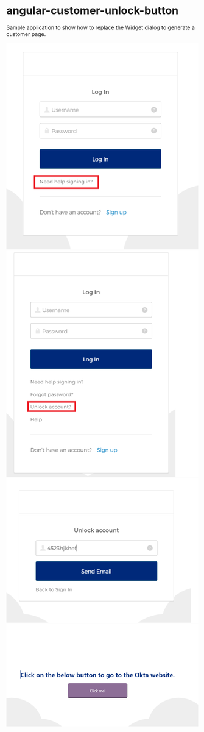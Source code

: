 # angular-customer-unlock-button

Sample application to show how to replace the Widget dialog to generate a customer page.

<img src="capture-1.png" alt="drawing" width="600"/>
<img src="/capture-2.PNG" alt="drawing" width="600"/>
<img src="/capture-3.PNG" alt="drawing" width="600"/>
<img src="/capture-4.PNG" alt="drawing" width="600"/>
